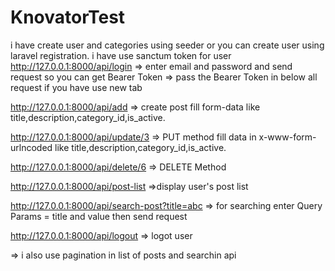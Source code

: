 # KnovatorTest
i have create user and categories using seeder or you can create user using laravel registration.
i have use sanctum token for user 
http://127.0.0.1:8000/api/login  => enter email and password and send request so you can get Bearer Token
=> pass the Bearer Token in below all request if you have use new tab

http://127.0.0.1:8000/api/add => create post fill form-data like title,description,category_id,is_active.

http://127.0.0.1:8000/api/update/3 => PUT method fill data in x-www-form-urlncoded like title,description,category_id,is_active.

http://127.0.0.1:8000/api/delete/6 => DELETE Method 

http://127.0.0.1:8000/api/post-list =>display user's post list

http://127.0.0.1:8000/api/search-post?title=abc => for searching enter Query Params = title and value then send request

http://127.0.0.1:8000/api/logout => logot user


=> i also use pagination in list of posts and searchin api

